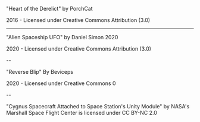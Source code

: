 "Heart of the Derelict"
by PorchCat

2016 - Licensed under
Creative Commons
Attribution (3.0)

---

"Alien Spaceship UFO"
by Daniel Simon 2020 

2020 - Licensed under Creative Commons Attribution (3.0)

--

"Reverse Blip"
By Beviceps

2020 - Licensed under Creative Commons 0

--

"Cygnus Spacecraft Attached to Space Station's Unity Module" by NASA's Marshall Space Flight Center is licensed under CC BY-NC 2.0
